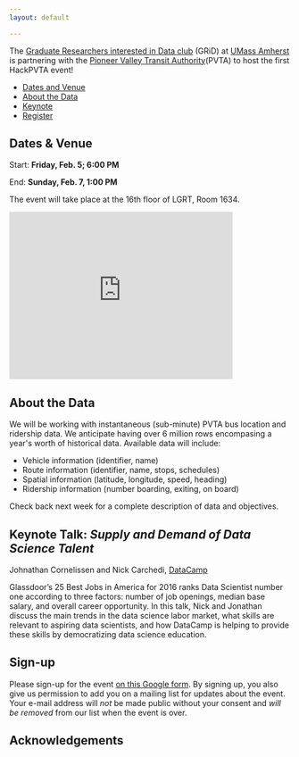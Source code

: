```yaml
---
layout: default

---
```

The [Graduate Researchers interested in Data club](http://www.gridclub.io) (GRiD) at [UMass Amherst](http://www.umass.edu) is partnering with the [Pioneer Valley Transit Authority](http://pvta.com/)(PVTA) to host the first HackPVTA event!

- [Dates and Venue](#timeplace)
- [About the Data](#dataset)
- [Keynote](#keynote)
- [Register](#register)

## <a name="timeplace"></a> Dates & Venue 

Start: **Friday, Feb. 5; 6:00 PM**

End: **Sunday, Feb. 7, 1:00 PM**

The event will take place at the 16th floor of LGRT, Room 1634.

<iframe src="https://www.google.com/maps/embed?pb=!1m18!1m12!1m3!1d2946.5895259223744!2d-72.52986339931638!3d42.39389002908238!2m3!1f0!2f0!3f0!3m2!1i1024!2i768!4f13.1!3m3!1m2!1s0x89e6d27a14795047%3A0xc76f76aee8c12de1!2sLederle+Graduate+Research+Tower%2C+Amherst%2C+MA+01002%2C+USA!5e0!3m2!1sen!2suk!4v1452441692477" width="400" height="300" frameborder="0" style="border:0" allowfullscreen></iframe>

## <a name="dataset"></a> About the Data

We will be working with instantaneous (sub-minute) PVTA bus location and ridership data. We anticipate having over 6 million rows encompasing a year's worth of historical data. Available data will include: 

- Vehicle information (identifier, name)
- Route information (identifier, name, stops, schedules)
- Spatial information (latitude, longitude, speed, heading)
- Ridership information (number boarding, exiting, on board)

Check back next week for a complete description of data and objectives.

## <a name="keynote"></a> **Keynote Talk**: *Supply and Demand of Data Science Talent* 

Johnathan Cornelissen and Nick Carchedi, [DataCamp](https://www.datacamp.com/)

Glassdoor’s 25 Best Jobs in America for 2016 ranks Data Scientist number one according to three factors: number of job openings, median base salary, and overall career opportunity. In this talk, Nick and Jonathan discuss the main trends in the data science labor market, what skills are relevant to aspiring data scientists, and how DataCamp is helping to provide these skills by democratizing data science education.


## <a name="register"></a> Sign-up 

Please sign-up for the event [on this Google form](http://goo.gl/forms/8cvEHmA8lG). By signing up, you also give us permission to add you on a mailing list for updates about the event. Your e-mail address will *not* be made public without your consent and *will be removed* from our list when the event is over.



## Acknowledgements
# 